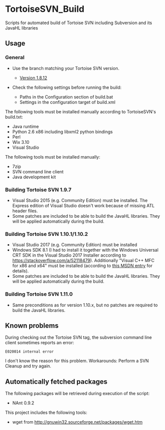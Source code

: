 # TortoiseSVN_Build
Scripts for automated build of Tortoise SVN including Subversion and its JavaHL libraries

## Usage
### General
- Use the branch matching your Tortoise SVN version.
  - [Version 1.8.12](https://github.com/ContextQuickie/TortoiseSVN_Build/tree/version-1.8.12)

- Check the following settings before running the build:
  - Paths in the Configuration section of build.bat
  - Settings in the configuration target of build.xml

The following tools must be installed manually according to TortoiseSVN's build.txt:
- Java runtime
- Python 2.6 x86 including libxml2 python bindings
- Perl
- Wix 3.10
- Visual Studio

The following tools must be installed manually:
- 7zip
- SVN command line client
- Java development kit

### Building Tortoise SVN 1.9.7
* Visual Studio 2015 (e.g. Community Edition) must be installed. The Express edition of Visual Studio doesn't work because of missing ATL header files.
* Some patches are included to be able to build the JavaHL libraries. They will be applied automatically during the build.

### Building Tortoise SVN 1.10.1/1.10.2
* Visual Studio 2017 (e.g. Community Edition) must be installed
* Windows SDK 8.1 (I had to install it together with the Windows Universal CRT SDK in the Visual Studio 2017 Installer according to https://stackoverflow.com/a/52118479). Additionally "Visual C++ MFC for x86 and x64" must be installed (according to [this MSDN entry](https://social.msdn.microsoft.com/Forums/en-US/6b69607a-8a84-4e46-b3c8-5cd832bfb9c7/vs-2017-rc-file-error-rc1015-cannot-open-include-file-afxresh?forum=vcgeneral) for details).
* Some patches are included to be able to build the JavaHL libraries. They will be applied automatically during the build.

### Building Tortoise SVN 1.11.0
* Same preconditions as for version 1.10.x, but no patches are required to build the JavaHL libraries.

## Known problems
During checking out the Tortoise SVN tag, the subversion command line client sometimes reports an error:
```
E020014 internal error
```
I don't know the reason for this problem. Workarounds: Perform a SVN Cleanup and try again.

## Automatically fetched packages
The following packages will be retrieved during execution of the script:
- NAnt 0.9.2

This project includes the following tools:
- wget from http://gnuwin32.sourceforge.net/packages/wget.htm
